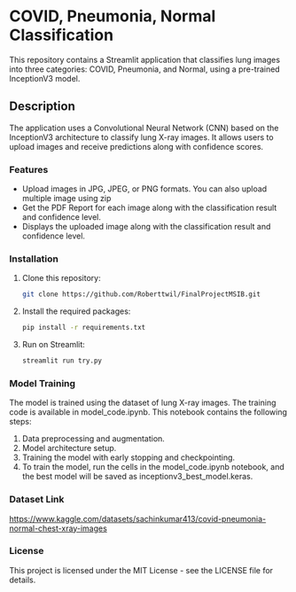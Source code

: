 # COVID, Pneumonia, Normal Classification

This repository contains a Streamlit application that classifies lung images into three categories: COVID, Pneumonia, and Normal, using a pre-trained InceptionV3 model.




## Description

The application uses a Convolutional Neural Network (CNN) based on the InceptionV3 architecture to classify lung X-ray images. It allows users to upload images and receive predictions along with confidence scores.

### Features
- Upload images in JPG, JPEG, or PNG formats. You can also upload multiple image using zip
- Get the PDF Report for each image along with the classification result and confidence level.
- Displays the uploaded image along with the classification result and confidence level.

### Installation
1. Clone this repository:
   ```bash
   git clone https://github.com/Roberttwil/FinalProjectMSIB.git

2. Install the required packages:
   ```bash
   pip install -r requirements.txt

4. Run on Streamlit:
   ```bash
   streamlit run try.py

### Model Training
  The model is trained using the dataset of lung X-ray images. The training code is available in model_code.ipynb. This notebook contains the following steps:

1. Data preprocessing and augmentation.
2. Model architecture setup.
3. Training the model with early stopping and checkpointing.
4. To train the model, run the cells in the model_code.ipynb notebook, and the best model will be saved as inceptionv3_best_model.keras.

### Dataset Link
https://www.kaggle.com/datasets/sachinkumar413/covid-pneumonia-normal-chest-xray-images

### License
This project is licensed under the MIT License - see the LICENSE file for details.
